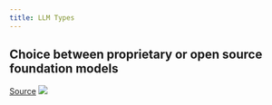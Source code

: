 ```yaml
---
title: LLM Types
---
```

## Choice between proprietary or open source foundation models

[Source](https://towardsdatascience.com/getting-started-with-langchain-a-beginners-guide-to-building-llm-powered-applications-95fc8898732c)
![](https://djon.es/assets/memex/sense/AI/images/llm-types.png)